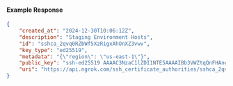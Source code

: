 <!-- Code generated for API Clients. DO NOT EDIT. -->

#### Example Response

```json
{
	"created_at": "2024-12-30T10:06:12Z",
	"description": "Staging Environment Hosts",
	"id": "sshca_2qvq0RZbWf5XzRigxAhOnXZ3vwv",
	"key_type": "ed25519",
	"metadata": "{\"region\": \"us-east-1\"}",
	"public_key": "ssh-ed25519 AAAAC3NzaC1lZDI1NTE5AAAAIBb3VWZtqQnFHAnewye/NuE82/8iqJ0TsMv9WydwOOMs",
	"uri": "https://api.ngrok.com/ssh_certificate_authorities/sshca_2qvq0RZbWf5XzRigxAhOnXZ3vwv"
}
```
